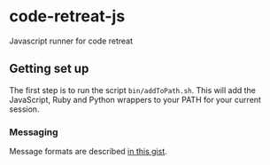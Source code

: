 code-retreat-js
===============

Javascript runner for code retreat

## Getting set up

The first step is to run the script `bin/addToPath.sh`. This will add the JavaScript, Ruby and Python wrappers to your PATH for your current session.

### Messaging

Message formats are described [in this gist](https://gist.github.com/spikeheap/72a6b67bafeb4504fce4).
